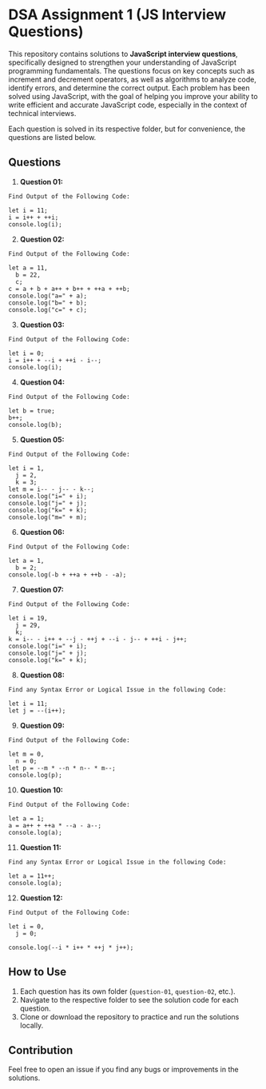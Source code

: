 # DSA Assignment 1 (JS Interview Questions)

This repository contains solutions to **JavaScript interview questions**, specifically designed to strengthen your understanding of JavaScript programming fundamentals. The questions focus on key concepts such as increment and decrement operators, as well as algorithms to analyze code, identify errors, and determine the correct output. Each problem has been solved using JavaScript, with the goal of helping you improve your ability to write efficient and accurate JavaScript code, especially in the context of technical interviews.

Each question is solved in its respective folder, but for convenience, the questions are listed below.

## Questions

1. **Question 01:**

```
Find Output of the Following Code:

let i = 11;
i = i++ + ++i;
console.log(i);
```

2. **Question 02:**

```
Find Output of the Following Code:

let a = 11,
  b = 22,
  c;
c = a + b + a++ + b++ + ++a + ++b;
console.log("a=" + a);
console.log("b=" + b);
console.log("c=" + c);
```

3. **Question 03:**

```
Find Output of the Following Code:

let i = 0;
i = i++ + --i + ++i - i--;
console.log(i);
```

4. **Question 04:**

```
Find Output of the Following Code:

let b = true;
b++;
console.log(b);
```

5. **Question 05:**

```
Find Output of the Following Code:

let i = 1,
  j = 2,
  k = 3;
let m = i-- - j-- - k--;
console.log("i=" + i);
console.log("j=" + j);
console.log("k=" + k);
console.log("m=" + m);
```

6. **Question 06:**

```
Find Output of the Following Code:

let a = 1,
  b = 2;
console.log(-b + ++a + ++b - -a);
```

7. **Question 07:**

```
Find Output of the Following Code:

let i = 19,
  j = 29,
  k;
k = i-- - i++ + --j - ++j + --i - j-- + ++i - j++;
console.log("i=" + i);
console.log("j=" + j);
console.log("k=" + k);
```

8. **Question 08:**

```
Find any Syntax Error or Logical Issue in the following Code:

let i = 11;
let j = --(i++);
```

9. **Question 09:**

```
Find Output of the Following Code:

let m = 0,
  n = 0;
let p = --m * --n * n-- * m--;
console.log(p);

```

10. **Question 10:**

```
Find Output of the Following Code:

let a = 1;
a = a++ + ++a * --a - a--;
console.log(a);
```

11. **Question 11:**

```
Find any Syntax Error or Logical Issue in the following Code:

let a = 11++;
console.log(a);
```

12. **Question 12:**

```
Find Output of the Following Code:

let i = 0,
  j = 0;

console.log(--i * i++ * ++j * j++);
```

## How to Use

1. Each question has its own folder (`question-01`, `question-02`, etc.).
2. Navigate to the respective folder to see the solution code for each question.
3. Clone or download the repository to practice and run the solutions locally.

## Contribution

Feel free to open an issue if you find any bugs or improvements in the solutions.
